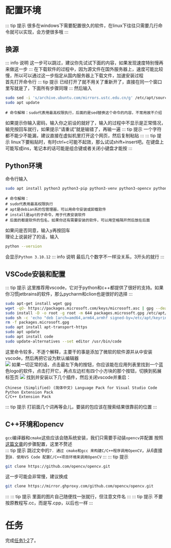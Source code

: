 # 配置环境
::: tip 提示
很多在windows下需要配置很久的软件，在linux下往往只需要几行命令就可以实现，会方便很多哦
:::

## 换源
::: info 说明
这一步可以跳过，建议你先试试下面的内容，如果发现速度特别慢再来做这一步
:::
在下载软件的过程中，因为源文件在国外服务器上，速度可能比较慢，所以可以通过这一步指定从国内服务器上下载文件，加速安装过程  
首先打开命令行
::: tip 提示
已经打开了就不用关了重新开了，直接在同一个窗口里写就是了，下面所有步骤同理
:::
然后输入
``` bash
sudo sed -i 's/archive.ubuntu.com/mirrors.ustc.edu.cn/g' /etc/apt/sources.list
sudo apt update
```
```
# 命令解释：sudo代表用最高权限执行，后面的是sed替换这个命令的内容，不常用故不介绍
```
如果提示你输入密码，输入你之前设的就好了，输入的过程中不显示是正常情况，输完按回车就行，如果提示“请重试”就是输错了，再输一遍
::: tip 提示
一个字符都不能少不能漏，建议直接在虚拟机里打开这个网页，然后复制粘贴
:::
::: tip 提示
linux下要粘贴时，有时ctrl+c可能不起效，那么试试shift+insert吧。在键盘上可能写成ins，笔记本的话可能是组合键或者关闭小键盘才能按
:::

## Python环境
命令行输入
``` bash
sudo apt install python3 python3-pip python3-venv python3-opencv python-is-python3
```
```
# 命令解释：
# sudo代表用最高权限执行
# apt是debian系的包管理器，可以用命令安装或卸载软件
# install是apt的子命令，用于代表安装软件
# 后面的都是软件的包名，如果你还有需要安装的软件，可以用空格隔开然后放在后面
```
如果问是否同意，输入y再按回车  
理论上说装好了的话，输入
``` bash
python --version
```
会显示`Python 3.10.12`
::: info 说明
最后几个数字不一样没关系，3开头的就行
:::

## VSCode安装和配置
::: tip 提示
这里推荐用vscode，它对于python和c++都提供了很好的支持。如果你习惯jetbrains的软件，那么pycharm和clion也是很好的选择
:::
``` bash
sudo apt-get install wget gpg
wget -qO- https://packages.microsoft.com/keys/microsoft.asc | gpg --dearmor > packages.microsoft.gpg
sudo install -D -o root -g root -m 644 packages.microsoft.gpg /etc/apt/keyrings/packages.microsoft.gpg
sudo sh -c 'echo "deb [arch=amd64,arm64,armhf signed-by=/etc/apt/keyrings/packages.microsoft.gpg] https://packages.microsoft.com/repos/code stable main" > /etc/apt/sources.list.d/vscode.list'
rm -f packages.microsoft.gpg
sudo apt install apt-transport-https
sudo apt update
sudo apt install code
sudo update-alternatives --set editor /usr/bin/code
```
这里命令较多，不逐个解释，主要干的事是添加了微软的软件源并从中安装vscode，然后再把它设为默认编辑器  
![](/vscode.jpg)
如果一切正常的话，点击最左下角的按钮，你应该能在应用列表里找到一个蓝色logo的软件，点击打开它，再点左边栏有四个小方块的那个按钮，切换到拓展标签页
![](/home-screenshot-linux-lg.png)
找到并安装以下几个插件，然后关闭vscode并重启：
```
Chinese (Simplified) (简体中文) Language Pack for Visual Studio Code
Python Extension Pack
C/C++ Extension Pack
```
::: tip 提示
打前面几个词再等会儿，要装的包应该在搜索结果很靠前的位置
:::

## C++环境和opencv
`gcc`编译器和`cmake`这些应该会随系统安装，我们只需要手动装`opencv`并配置
按照[这篇文章](https://www.cnblogs.com/booturbo/p/17399215.html)的步骤配置，这里不赘述  
::: tip 提示
跳过文中的`7. 通过 cmake和gcc 来构建C/C++程序调用OpenCV`，从6直接到`8. 使用VS Code 配置C/C++项目环境来调用OpenCV`
:::
::: tip 提示
``` bash
git clone https://github.com/opencv/opencv.git
```
这一步可能会非常慢，建议换成
``` bash
git clone https://mirror.ghproxy.com/github.com/opencv/opencv.git
```
:::
::: tip 提示
里面的图片自己随便找一张就行，但注意文件名
:::
::: tip 提示
不要按原教程写.cc，而是写.cpp，以后也一样
:::

# 任务
完成[任务1-2](../tasks/1-2)了。
